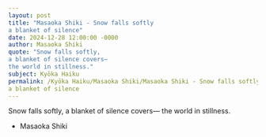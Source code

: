 ```yaml
---
layout: post
title: "Masaoka Shiki - Snow falls softly
a blanket of silence"
date: 2024-12-28 12:00:00 -0000
author: Masaoka Shiki
quote: "Snow falls softly,
a blanket of silence covers—
the world in stillness."
subject: Kyōka Haiku
permalink: /Kyōka Haiku/Masaoka Shiki/Masaoka Shiki - Snow falls softly
a blanket of silence
---
```


Snow falls softly,
a blanket of silence covers—
the world in stillness.

- Masaoka Shiki
